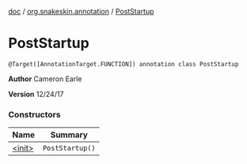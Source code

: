 [doc](../../index.md) / [org.snakeskin.annotation](../index.md) / [PostStartup](./index.md)

# PostStartup

`@Target([AnnotationTarget.FUNCTION]) annotation class PostStartup`

**Author**
Cameron Earle

**Version**
12/24/17

### Constructors

| Name | Summary |
|---|---|
| [&lt;init&gt;](-init-.md) | `PostStartup()` |
